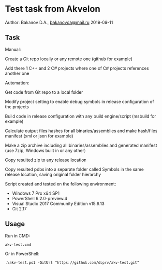 # Test task from Akvelon #
Author: Bakanov D.A., bakanovda@mail.ru
2019-09-11

## Task ##

Manual:

Create a Git repo locally or any remote one (github for example)

Add there 1 C++ and 2 C# projects where one of C# projects references another one

Automation:

Get code from Git repo to a local folder

Modify project setting to enable debug symbols in release configuration of the projects

Build code in release configuration with any build engine/script (msbuild for example)

Calculate output files hashes for all binaries/assemblies and make hash/files manifest (xml or json for example)

Make a zip archive including all binaries/assemblies and generated manifest (use 7zip, Windows built in or any other)

Copy resulted zip to any release location

Copy resulted pdbs into a separate folder called Symbols in the same release location, saving original folder hierarchy

Script created and tested on the following environment:
- Windows 7 Pro x64 SP1
- PowerShell 6.2.0-preview.4
- Visual Studio 2017 Community Edition v15.9.13
- Git 2.17

## Usage ##
Run in CMD:

`akv-test.cmd`

Or in PowerShell:

`.\akv-test.ps1 -GitUrl "https://github.com/dbprv/akv-test.git"`
